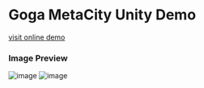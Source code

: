 # Goga MetaCity Unity Demo

[visit online demo](https://metagogs.github.io/metacity/)

### Image Preview

![image](images/image1.png)
![image](images/image2.png)
